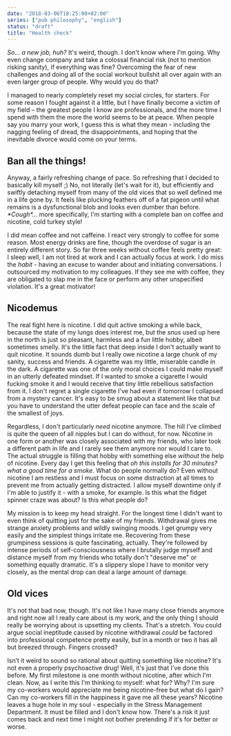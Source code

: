 ```yaml
---
date: "2018-03-06T18:25:00+02:00"
series: ["pub philosophy", "english"]
status: "draft"
title: "Health check"
---
```



_So... a new job, huh?_ It's weird, though. I don't know where I'm going. Why even change company and take a colossal financial risk (not to mention risking sanity), if everything was fine? Overcoming the fear of new challenges and doing all of the social workout bullshit all over again with an even larger group of people. Why would you do that? 

I managed to nearly completely reset my social circles, for starters. For some reason I fought against it a little, but I have finally become a victim of my field – the greatest people I know are professionals, and the more time I spend with them the more the world seems to be at peace. When people say you marry your work, I guess this is what they mean - including the nagging feeling of dread, the disappointments, and hoping that the inevitable divorce would come on your terms.

## Ban all the things!

Anyway, a fairly refreshing change of pace. So refreshing that I decided to basically kill myself ;) No, not literally (let's wait for it), but efficiently and swiftly detaching myself from many of the old vices that so well defined me in a life gone by. It feels like plucking feathers off of a fat pigeon until what remains is a dysfunctional blob and looks even dumber than before. _&ast;Cough&ast;..._ more specifically, I'm starting with a complete ban on coffee and nicotine, cold turkey style!

I did mean coffee and not caffeine. I react very strongly to coffee for some reason. Most energy drinks are fine, though the overdose of sugar is an entirely different story. So far three weeks without coffee feels pretty great: I sleep well, I am not tired at work and I can actually focus at work. I do miss the _habit_ - having an excuse to wander about and initiating conversations. I outsourced my motivation to my colleagues. If they see me with coffee, they are obligated to slap me in the face or perform any other unspecified violation. It's a great motivator!
 
## Nicodemus

The real fight here is nicotine. I did quit active smoking a while back, because the state of my lungs does interest me, but the _snus_ used up here in the north is just so pleasant, harmless and a fun little hobby, albeit sometimes smelly. It's the little fact that deep inside I don't actually want to quit nicotine. It sounds dumb but I really owe nicotine a large chunk of my sanity, success and friends. A cigarette was my little, miserable candle in the dark. A cigarette was one of the only moral choices I could make myself in an utterly defeated mindset. If I wanted to smoke a cigarette I would fucking smoke it and I would receive that tiny little rebellious satisfaction from it. I don't regret a single cigarette I've had even if tomorrow I collapsed from a mystery cancer. It's easy to be smug about a statement like that but you have to understand the utter defeat people can face and the scale of the smallest of joys. 

Regardless, I don't particularly _need_ nicotine anymore. The hill I've climbed is quite the queen of all nipples but I can do without, for now. Nicotine in one form or another was closely associated with my friends, who later took a different path in life and I rarely see them anymore nor would I care to. The actual struggle is filling that hobby with something else _without_ the help of nicotine. Every day I get this feeling that _oh this installs for 30 minutes? what a good time for a smoke_. What do people normally do? Even without nicotine I am restless and I must focus on some distraction at all times to prevent me from actually getting distracted. I allow myself downtime only if I'm able to justify it - with a smoke, for example. Is this what the fidget spinner craze was about? Is this what people do?

My mission is to keep my head straight. For the longest time I didn't want to even think of quitting just for the sake of my friends. Withdrawal gives me strange anxiety problems and wildly swinging moods. I get grumpy very easily and the simplest things irritate me. Recovering from these grumpiness sessions is quite fascinating, actually. They're followed by intense periods of self-consciousness where I brutally judge myself and distance myself from my friends who totally don't "deserve me" or something equally dramatic. It's a slippery slope I have to monitor very closely, as the mental drop can deal a large amount of damage.

## Old vices

It's not that bad now, though. It's not like I have many close friends anymore and right now all I really care about is my work, and the only thing I should really be worrying about is upsetting my clients. That's a stretch. You could argue social ineptitude caused by nicotine withdrawal _could_ be factored into professional competence pretty easily, but in a month or two it has all but breezed through. Fingers crossed?

Isn’t it weird to sound so rational about quitting something like nicotine? It's not even a properly psychoactive drug! Well, it's just that I've done this before. My first milestone is one month without nicotine, after which I'm clean. Now, as I write this I'm thinking to myself: what for? Why? I'm sure my co-workers would appreciate me being nicotine-free but what do I gain? Can my co-workers fill in the happiness it gave me all these years? Nicotine leaves a huge hole in my soul - especially in the Stress Management Department. It must be filled and I don't know how. There's a risk it just comes back and next time I might not bother pretending if it's for better or worse.
